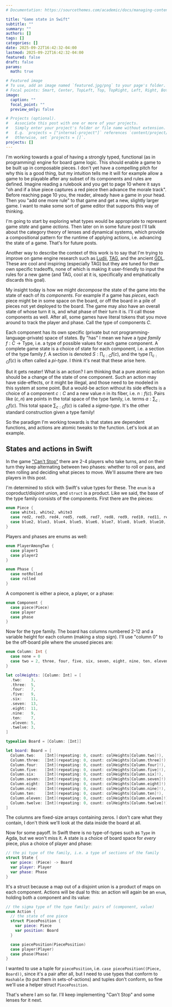 ```yaml
---
# Documentation: https://sourcethemes.com/academic/docs/managing-content/

title: "Game state in Swift"
subtitle: ""
summary: ""
authors: []
tags: []
categories: []
date: 2025-09-22T16:42:32-04:00
lastmod: 2025-09-22T16:42:32-04:00
featured: false
draft: false
params:
  math: true

# Featured image
# To use, add an image named `featured.jpg/png` to your page's folder.
# Focal points: Smart, Center, TopLeft, Top, TopRight, Left, Right, BottomLeft, Bottom, BottomRight.
image:
  caption: ""
  focal_point: ""
  preview_only: false

# Projects (optional).
#   Associate this post with one or more of your projects.
#   Simply enter your project's folder or file name without extension.
#   E.g. `projects = ["internal-project"]` references `content/project/deep-learning/index.md`.
#   Otherwise, set `projects = []`.
projects: []
---
```

I'm working towards a goal of having a strongly typed, functional (as in programming) engine for board game logic. This should enable a game to be built up in composable pieces. I don't yet have a compelling pitch for why this is a good thing, but my intuition tells me it will for example allow a game to be playable after any subset of its components and rules are defined. Imagine reading a rulebook and you get to page 10 where it says "oh and if a blue piece captures a red piece then advance the morale track". Before reaching page 10 you, the reader, already have a game in your head. Then you "add one more rule" to that game and get a new, slightly larger game. I want to make some sort of game editor that supports this way of thinking.

I'm going to start by exploring what types would be appropriate to represent game _state_ and game _actions_. Then later on in some future post I'll talk about the category theory of lenses and dynamical systems, which provide a compositional pattern for the runtime of applying actions, i.e. advancing the state of a game. That's for future posts.

Another way to describe the context of this work is to say that I'm trying to improve on game engine research such as [Ludii](http://ludii.games), [TAG](https://gaigresearch.github.io/projects/TAG), and the ancient [GDL](http://logic.stanford.edu/ggp/notes/gdl.html). These are cool and inspiring (especially TAG) but they are tuned for their own specific tradeoffs, none of which is making it user-friendly to input the rules for a new game (and TAG, cool at it is, specifically and emphatically discards this goal).

My insight today is how we might _decompose_ the state of the game into the state of each of its _components_. For example if a game has _pieces_, each piece might be in some space on the board, or off the board in a pile of pieces not yet deployed to the board. The game may also have an overall state of whose turn it is, and what phase of their turn it is. I'll call those components as well. After all, some games have literal tokens that you move around to track the player and phase. Call the type of components $C$.

Each component has its own specific (private but not programming-language-private) space of states. By "has" I mean we have a _type family_ $f:C\to\mathsf{Type}$, i.e. a type of possible values for each game component. A complete game state is a choice of state for each component, i.e. a section of the type family $f$. A section is denoted $S:\prod_{c:C}f(c)$,  and the type $\prod_{c:C}f(c)$ is often called a _pi-type_. I think it's neat that these arise here.

But it gets neater! What is an action? I am thinking that a pure atomic action should be a change of the state of one component. Such an action may have side-effects, or it might be illegal, and those need to be modeled in this system at some point. But a would-be action without its side effects is a choice of a component $c:C$ and a new value $n$ in its fiber, i.e. $n:f(c)$. Pairs like $(c,n)$ are points in the total space of the type family, i.e. terms $a:\sum_{c:C}f(c)$. This total space $\sum_{c:C}f(c)$ is called a _sigma-type_. It's the other standard construction given a type family!

So the paradigm I'm working towards is that states are dependent functions, and actions are atomic tweaks to the function. Let's look at an example.

## States and actions in Swift

In the game ["Can't Stop"](https://en.wikipedia.org/wiki/Can%27t_Stop_(board_game)) there are 2-4 players who take turns, and on their turn they keep alternating between two phases: whether to roll or pass, and then rolling and deciding what pieces to move. We'll assume there are two players in this post.

I'm determined to stick with Swift's value types for these. The `enum` is a coproduct/disjoint union, and `struct` is a product. Like we said, the base of the type family consists of the components. First there are the pieces:

```swift
enum Piece {
  case white1, white2, white3
  case red2, red3, red4, red5, red6, red7, red8, red9, red10, red11, red12
  case blue2, blue3, blue4, blue5, blue6, blue7, blue8, blue9, blue10, blue11, blue12
}
```

Players and phases are enums as well:

```swift
enum PlayerAmongTwo {
  case player1
  case player2
}

enum Phase {
  case notRolled
  case rolled
}
```

A component is either a piece, a player, or a phase:

```swift
enum Component {
  case piece(Piece)
  case player
  case phase
}
```

Now for the type family. The board has columns numbered 2-12 and a variable height for each column (making a stop sign). I'll use "column 0" to be the off-board pile where the unused pieces are:

```swift
enum Column: Int {
  case none = 0
  case two = 2, three, four, five, six, seven, eight, nine, ten, eleven, twelve
}

let colHeights: [Column: Int] = [
  .two:    3,
  .three:  5,
  .four:   7,
  .five:   9,
  .six:    11,
  .seven:  13,
  .eight:  11,
  .nine:   9,
  .ten:    7,
  .eleven: 5,
  .twelve: 3,
]

typealias Board = [Column: [Int]]

let board: Board = [
  Column.two:    [Int](repeating: 0, count: colHeights[Column.two]!),
  Column.three:  [Int](repeating: 0, count: colHeights[Column.three]!),
  Column.four:   [Int](repeating: 0, count: colHeights[Column.four]!),
  Column.five:   [Int](repeating: 0, count: colHeights[Column.five]!),
  Column.six:    [Int](repeating: 0, count: colHeights[Column.six]!),
  Column.seven:  [Int](repeating: 0, count: colHeights[Column.seven]!),
  Column.eight:  [Int](repeating: 0, count: colHeights[Column.eight]!),
  Column.nine:   [Int](repeating: 0, count: colHeights[Column.nine]!),
  Column.ten:    [Int](repeating: 0, count: colHeights[Column.ten]!),
  Column.eleven: [Int](repeating: 0, count: colHeights[Column.eleven]!),
  Column.twelve: [Int](repeating: 0, count: colHeights[Column.twelve]!)
]
```

The columns are fixed-size arrays containing zeros. I don't care what they contain, I don't think we'll look at the data inside the board at all.

Now for some payoff. In Swift there is no type-of-types such as `Type` in Agda, but we won't miss it. A state is a choice of board space for _every_ piece, plus a choice of player and phase:


```swift
// the pi type of the family, i.e. a type of sections of the family
struct State {
  var piece: (Piece) -> Board
  var player: Player
  var phase: Phase
}
```

It's a struct because a map out of a disjoint union is a product of maps on each component. Actions will be dual to this: an action will again be an `enum`, holding both a component and its value:

```swift
// the sigma type of the type family: pairs of (component, value)
enum Action {
  // the state of one piece
  struct PiecePosition {
    var piece: Piece
    var position: Board
  }

  case piecePosition(PiecePosition)
  case player(Player)
  case phase(Phase)
}
```

I wanted to use a tuple for `piecePosition`, i.e. `case piecePosition((Piece, Board))`, since it's a pair after all, but I need to use types that conform to `Hashable` (to put them in sets-of-actions) and tuples don't conform, so fine we'll use a helper struct `PiecePosition`.

That's where I am so far. I'll keep implementing "Can't Stop" and some lenses for it next.
